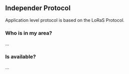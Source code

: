 ## Independer Protocol

Application level protocol is based on the LoRaS Protocol.

### Who is in my area?

...

### Is available?

...

